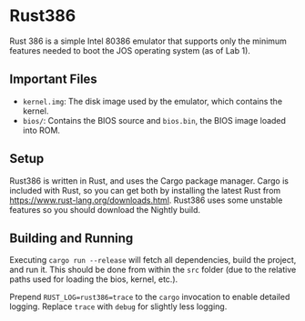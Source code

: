 # Rust386

Rust 386 is a simple Intel 80386 emulator that supports only the minimum
features needed to boot the JOS operating system (as of Lab 1).

## Important Files

* `kernel.img`: The disk image used by the emulator, which contains the kernel.
* `bios/`: Contains the BIOS source and `bios.bin`, the BIOS image loaded into
ROM.

## Setup

Rust386 is written in Rust, and uses the Cargo package manager. Cargo is
included with Rust, so you can get both by installing the latest Rust from
https://www.rust-lang.org/downloads.html. Rust386 uses some unstable features so
you should download the Nightly build.

## Building and Running

Executing `cargo run --release` will fetch all dependencies, build the project,
and run it. This should be done from within the `src` folder (due to the
relative paths used for loading the bios, kernel, etc.).

Prepend `RUST_LOG=rust386=trace` to the `cargo` invocation to enable detailed
logging. Replace `trace` with `debug` for slightly less logging.
